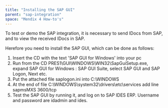 ```yaml
---
title: "Installing the SAP GUI"
parent: "sap-integration"
space: "Mendix 4 How-to's"
---
```

To test or demo the SAP integration, it is necessary to send IDocs from SAP, and to view the received IDocs in SAP.

Herefore you need to install the SAP GUI, which can be done as follows:

1.  Insert the CD with the text 'SAP GUI for Windows' into your pc
2.  Run from the CD PRES1\GUI\WINDOWS\WIN32\SapGuiSetup.exe, expand SAP GUI for Windows : SAP GUI Suite, select SAP GUI and SAP Logon, Next etc.
3.  Put the attached file saplogon.ini into C:\WINDOWS
4.  At the end of file C:\WINDOWS\system32\drivers\etc\services add line
    sapmsMXS 3600/tcp
5.  Test the SAP GUI by running it, and log on to SAP IDES ERP. Username and password are idadmin and ides.
